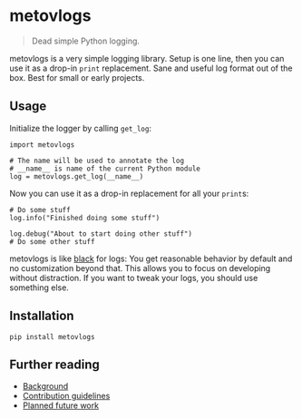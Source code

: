 # metovlogs

> Dead simple Python logging.

metovlogs is a very simple logging library. Setup is one line, then you can use it as a drop-in `print` replacement. Sane and useful log format out of the box. Best for small or early projects.

## Usage
Initialize the logger by calling `get_log`:
```
import metovlogs

# The name will be used to annotate the log
# __name__ is name of the current Python module
log = metovlogs.get_log(__name__)
```

Now you can use it as a drop-in replacement for all your `print`s:
```
# Do some stuff
log.info("Finished doing some stuff")

log.debug("About to start doing other stuff")
# Do some other stuff
```

metovlogs is like [black](https://github.com/psf/black) for logs: You get reasonable behavior by default and no customization beyond that. This allows you to focus on developing without distraction. If you want to tweak your logs, you should use something else.

## Installation

```
pip install metovlogs
```

## Further reading

* [Background](doc/background.md)
* [Contribution guidelines](doc/contributing.md)
* [Planned future work](doc/todo.md)
